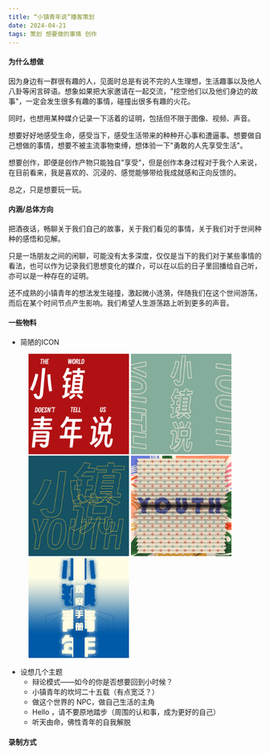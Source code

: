 ```yaml
---
title: “小镇青年说”播客策划
date: 2024-04-21
tags: 策划 想要做的事情 创作
---
```


#### 为什么想做
因为身边有一群很有趣的人，见面时总是有说不完的人生理想，生活趣事以及他人八卦等闲言碎语。想象如果把大家邀请在一起交流，"挖空他们以及他们身边的故事"，一定会发生很多有趣的事情，碰撞出很多有趣的火花。

同时，也想用某种媒介记录一下活着的证明，包括但不限于图像、视频、声音。

想要好好地感受生命，感受当下，感受生活带来的种种开心事和遭逼事。想要做自己想做的事情，想要不被主流事物束缚，想体验一下"勇敢的人先享受生活"。

想要创作，即便是创作产物只能独自"享受"，但是创作本身过程对于我个人来说，在目前看来，我是喜欢的、沉浸的、感觉能够带给我成就感和正向反馈的。

总之，只是想要玩一玩。


#### 内涵/总体方向
把酒夜话，畅聊关于我们自己的故事，关于我们看见的事情，关于我们对于世间种种的感悟和见解。

只是一场朋友之间的闲聊，可能没有太多深度，仅仅是当下的我们对于某些事情的看法，也可以作为记录我们思想变化的媒介，可以在以后的日子里回播给自己听，亦可以是一种存在的证明。

还不成熟的小镇青年的想法发生碰撞，激起微小涟漪，伴随我们在这个世间游荡，而后在某个时间节点产生影响。我们希望人生游荡路上听到更多的声音。


#### 一些物料
-  简陋的ICON
<figure> 
	<img src="/assets/2024-04-21/01-播客图片ver01.png" width="200" height="200" />
	<img src="/assets/2024-04-21/02-播客图片ver01.png" width="200" height="200" />
	<img src="/assets/2024-04-21/03-播客图片ver01.png" width="200" height="200" />
	<img src="/assets/2024-04-21/04-播客图片ver01.png" width="200" height="200" />
	<img src="/assets/2024-04-21/05-播客图片ver01.png" width="200" height="200" />
</figure>

- 设想几个主题
  -  辩论模式——如今的你是否想要回到小时候？
  -  小镇青年的坎坷二十五载（有点宽泛？）
  -  做这个世界的 NPC，做自己生活的主角
  -  Hello ，请不要原地踏步（周围的认和事，成为更好的自己）
  -  听天由命，佛性青年的自我解脱

#### 录制方式